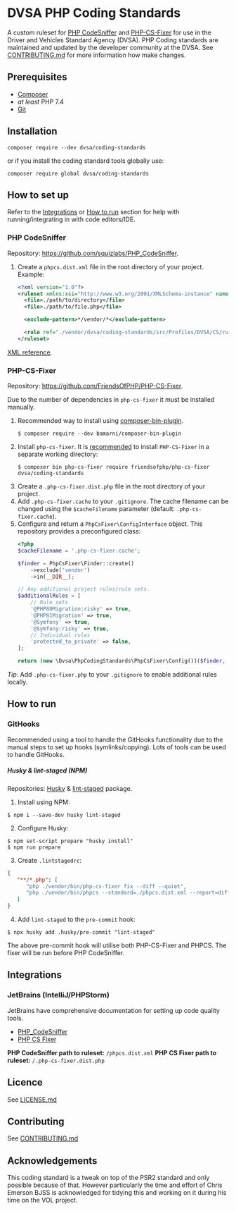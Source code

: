 # DVSA PHP Coding Standards
A custom ruleset for [PHP CodeSniffer](https://github.com/squizlabs/PHP_CodeSniffer) and [PHP-CS-Fixer](https://github.com/FriendsOfPHP/PHP-CS-Fixer) for use in the Driver and Vehicles Standard Agency (DVSA).
PHP Coding standards are maintained and updated by the developer community at the DVSA. 
See [CONTRIBUTING.md](/CONTRIBUTING.md) for more information how make changes.

## Prerequisites
- [Composer](https://getcomposer.org/)
- _at least_ PHP 7.4
- [Git](https://git-scm.com/)

## Installation
`composer require --dev dvsa/coding-standards`

or if you install the coding standard tools globally use:

`composer require global dvsa/coding-standards`

## How to set up
Refer to the [Integrations](#integrations) or [How to run](#how-to-run) section for help with running/integrating in with code editors/IDE.

### PHP CodeSniffer
Repository: https://github.com/squizlabs/PHP_CodeSniffer.

1. Create a `phpcs.dist.xml` file in the root directory of your project. Example:
   ```xml
   <?xml version="1.0"?>
   <ruleset xmlns:xsi="http://www.w3.org/2001/XMLSchema-instance" name="DVSA" xsi:noNamespaceSchemaLocation="./vendor/squizlabs/php_codesniffer/phpcs.xsd">
     <file>./path/to/directory</file>
     <file>./path/to/file.php</file>

     <exclude-pattern>*/vendor/*</exclude-pattern>

     <rule ref="./vendor/dvsa/coding-standards/src/Profiles/DVSA/CS/ruleset.xml" />
   </ruleset>
   ```
[XML reference](https://github.com/squizlabs/PHP_CodeSniffer/wiki/Annotated-Ruleset).

### PHP-CS-Fixer
Repository: https://github.com/FriendsOfPHP/PHP-CS-Fixer.

Due to the number of dependencies in `php-cs-fixer` it must be installed manually.

1. Recommended way to install using [composer-bin-plugin](https://github.com/bamarni/composer-bin-plugin).
   ```shell
   $ composer require --dev bamarni/composer-bin-plugin
   ```
2. Install `php-cs-fixer`. It is [recommended](https://github.com/FriendsOfPHP/PHP-CS-Fixer#installation) to install `PHP-CS-Fixer` in a separate working directory:
    ```shell 
    $ composer bin php-cs-fixer require friendsofphp/php-cs-fixer dvsa/coding-standards
    ```
3. Create a `.php-cs-fixer.dist.php` file in the root directory of your project.
4. Add `.php-cs-fixer.cache` to your `.gitignore`. The cache filename can be changed using the `$cacheFilename` parameter (default: `.php-cs-fixer.cache`).
5. Configure and return a `PhpCsFixer\ConfigInterface` object. This repository provides a preconfigured class:
    ```php
    <?php
    $cacheFilename = '.php-cs-fixer.cache';

    $finder = PhpCsFixer\Finder::create()
        ->exclude('vendor')
        ->in(__DIR__);

    // Any additional project rules/rule sets.
    $additionalRules = [
        // Rule sets
        '@PHP80Migration:risky' => true,
        '@PHP81Migration' => true,
        '@Symfony' => true,
        '@Symfony:risky' => true,
        // Individual rules
        'protected_to_private' => false,
    ];

    return (new \Dvsa\PhpCodingStandards\PhpCsFixer\Config())($finder, $additionalRules, $cacheFilename);
    ```

*Tip*: Add `.php-cs-fixer.php` to your `.gitignore` to enable additional rules locally.

## How to run
### GitHooks
Recommended using a tool to handle the GitHooks functionality due to the manual steps to set up hooks (symlinks/copying). Lots of tools can be used to handle GitHooks.

##### Husky & lint-staged (NPM)
Repositories: [Husky](https://github.com/typicode/husky) & [lint-staged](https://github.com/okonet/lint-staged) package.

1. Install using NPM:
```shell
$ npm i --save-dev husky lint-staged
```
2. Configure Husky:
```shell
$ npm set-script prepare "husky install"
$ npm run prepare
```
3. Create `.lintstagedrc`:
```json
{
   "**/*.php": [
      "php ./vendor/bin/php-cs-fixer fix --diff --quiet",
      "php ./vendor/bin/phpcs --standard=./phpcs.dist.xml --report=diff --colors"
   ]
}
```
4. Add `lint-staged` to the `pre-commit` hook:
```shell
$ npx husky add .husky/pre-commit "lint-staged"
```

The above pre-commit hook will utilise both PHP-CS-Fixer and PHPCS. The fixer will be run before PHP CodeSniffer.

## Integrations
### JetBrains (IntelliJ/PHPStorm)
JetBrains have comprehensive documentation for setting up code quality tools.
- [PHP_CodeSniffer](https://www.jetbrains.com/help/phpstorm/using-php-code-sniffer.html)
- [PHP CS Fixer](https://www.jetbrains.com/help/phpstorm/using-php-cs-fixer.html)

**PHP CodeSniffer path to ruleset:** `/phpcs.dist.xml`
**PHP CS Fixer path to ruleset:** `/.php-cs-fixer.dist.php`

## Licence 
See [LICENSE.md](/LICENSE.md)

## Contributing
See [CONTRIBUTING.md](/CONTRIBUTING.md)

## Acknowledgements
This coding standard is a tweak on top of the PSR2 standard 
and only possible because of that. 
However particularly the time and effort of Chris Emerson BJSS is acknowledged
for tidying this and working on it during his time on the VOL project. 
